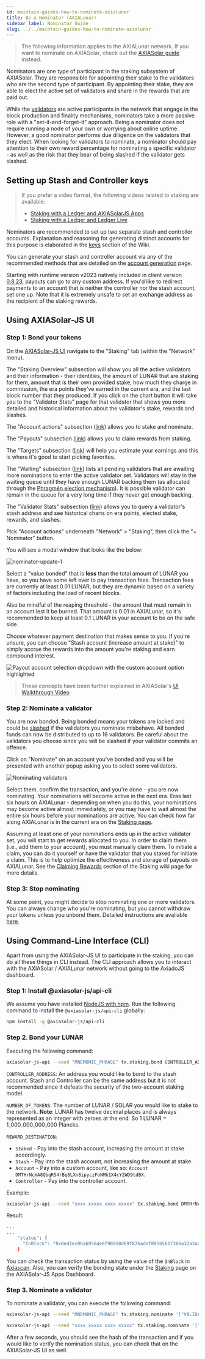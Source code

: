 ```yaml
---
id: maintain-guides-how-to-nominate-axialunar
title: Be a Nominator (AXIALunar)
sidebar_label: Nominator Guide
slug: ../../maintain-guides-how-to-nominate-axialunar
---
```


> The following information applies to the AXIALunar network. If you want to nominate on AXIASolar,
> check out the [AXIASolar guide](../maintain-guides-how-to-validate-axiasolar.md) instead.

Nominators are one type of participant in the staking subsystem of AXIASolar. They are responsible
for appointing their stake to the validators who are the second type of participant. By appointing
their stake, they are able to elect the active set of validators and share in the rewards that are
paid out.

While the [validators][] are active participants in the network that engage in the block production
and finality mechanisms, nominators take a more passive role with a "set-it-and-forget-it" approach.
Being a nominator does not require running a node of your own or worrying about online uptime.
However, a good nominator performs due diligence on the validators that they elect. When looking for
validators to nominate, a nominator should pay attention to their own reward percentage for
nominating a specific validator - as well as the risk that they bear of being slashed if the
validator gets slashed.

## Setting up Stash and Controller keys

> If you prefer a video format, the following videos related to staking are available:
>
> - [Staking with a Ledger and AXIASolarJS Apps](https://www.youtube.com/watch?v=VN4S8MofEW8)
> - [Staking with a Ledger and Ledger Live](https://www.youtube.com/watch?v=obZyGeHrm_M&list=PLOyWqupZ-WGuAuS00rK-pebTMAOxW41W8&index=43)

Nominators are recommended to set up two separate stash and controller accounts. Explanation and
reasoning for generating distinct accounts for this purpose is elaborated in the [keys][] section of
the Wiki.

You can generate your stash and controller account via any of the recommended methods that are
detailed on the [account generation][] page.

Starting with runtime version v2023 natively included in client version
[0.8.23](https://github.com/axia-tech/axiasolar/releases/tag/v0.8.23), payouts can go to any custom
address. If you'd like to redirect payments to an account that is neither the controller nor the
stash account, set one up. Note that it is extremely unsafe to set an exchange address as the
recipient of the staking rewards.

## Using AXIASolar-JS UI

### Step 1: Bond your tokens

On the [AXIASolar-JS UI](https://axiasolar.js.org/apps) navigate to the "Staking" tab (within the
"Network" menu).

The "Staking Overview" subsection will show you all the active validators and their information -
their identities, the amount of LUNAR that are staking for them, amount that is their own provided
stake, how much they charge in commission, the era points they've earned in the current era, and the
last block number that they produced. If you click on the chart button it will take you to the
"Validator Stats" page for that validator that shows you more detailed and historical information
about the validator's stake, rewards and slashes.

The "Account actions" subsection ([link](https://axiasolar.js.org/apps/#/staking/actions)) allows you
to stake and nominate.

The "Payouts" subsection ([link](https://axiasolar.js.org/apps/#/staking/payouts)) allows you to
claim rewards from staking.

The "Targets" subsection ([link](https://axiasolar.js.org/apps/#/staking/targets)) will help you
estimate your earnings and this is where it's good to start picking favorites.

The "Waiting" subsection ([link](https://axiasolar.js.org/apps/#/staking/waiting)) lists all pending
validators that are awaiting more nominations to enter the active validator set. Validators will
stay in the waiting queue until they have enough LUNAR backing them (as allocated through the
[Phragmén election mechanism](../../learn/learn-phragmen.md)). It is possible validator can remain in the queue
for a very long time if they never get enough backing.

The "Validator Stats" subsection ([link](https://axiasolar.js.org/apps/#/staking/query)) allows you
to query a validator's stash address and see historical charts on era points, elected stake,
rewards, and slashes.

Pick "Account actions" underneath "Network" > "Staking", then click the "+ Nominator" button.

You will see a modal window that looks like the below:

![nominator-update-1](../../assets/axialunar/axialunar_nominator_popup.png)

Select a "value bonded" that is **less** than the total amount of LUNAR you have, so you have some
left over to pay transaction fees. Transaction fees are currently at least 0.01 LUNAR, but they are
dynamic based on a variety of factors including the load of recent blocks.

Also be mindful of the reaping threshold - the amount that must remain in an account lest it be
burned. That amount is 0.01 in AXIALunar, so it's recommended to keep at least 0.1 LUNAR in your account
to be on the safe side.

Choose whatever payment destination that makes sense to you. If you're unsure, you can choose "Stash
account (increase amount at stake)" to simply accrue the rewards into the amount you're staking and
earn compound interest.

![Payout account selection dropdown with the custom account option highlighted](../../assets/payout/01.png)

> These concepts have been further explained in AXIASolar's
> [UI Walkthrough Video](https://www.youtube.com/watch?v=mNStMPZjiHM&list=PLOyWqupZ-WGuAuS00rK-pebTMAOxW41W8)

### Step 2: Nominate a validator

You are now bonded. Being bonded means your tokens are locked and could be
[slashed](../../learn/learn-staking.md#slashing) if the validators you nominate misbehave. All bonded funds can
now be distributed to up to 16 validators. Be careful about the validators you choose since you will
be slashed if your validator commits an offence.

Click on "Nominate" on an account you've bonded and you will be presented with another popup asking
you to select some validators.

![Nominating validators](../../assets/axialunar/axialunar_nominator_selection.png)

Select them, confirm the transaction, and you're done - you are now nominating. Your nominations
will become active in the next era. Eras last six hours on AXIALunar - depending on when you do this,
your nominations may become active almost immediately, or you may have to wait almost the entire six
hours before your nominations are active. You can check how far along AXIALunar is in the current era
on the [Staking page](https://axiasolar.js.org/apps/#/staking).

Assuming at least one of your nominations ends up in the active validator set, you will start to get
rewards allocated to you. In order to claim them (i.e., add them to your account), you must manually
claim them. To initiate a claim, you can do it yourself or have the validator that you staked for
initiate a claim. This is to help optimize the effectiveness and storage of payouts on AXIALunar. See
the [Claiming Rewards](../../learn/learn-staking.md#claiming-rewards) section of the Staking wiki page for more
details.

### Step 3: Stop nominating

At some point, you might decide to stop nominating one or more validators. You can always change who
you're nominating, but you cannot withdraw your tokens unless you unbond them. Detailed instructions
are available [here](../maintain-guides-how-to-unbond.md).

## Using Command-Line Interface (CLI)

Apart from using the AXIASolar-JS UI to participate in the staking, you can do all these things in
CLI instead. The CLI approach allows you to interact with the AXIASolar / AXIALunar network without
going to the AxiadoJS dashboard.

### Step 1: Install @axiasolar-js/api-cli

We assume you have installed [NodeJS with npm](https://nodejs.org). Run the following command to
install the `@axiasolar-js/api-cli` globally:

```bash
npm install -g @axiasolar-js/api-cli
```

### Step 2. Bond your LUNAR

Executing the following command:

```bash
axiasolar-js-api --seed "MNEMONIC_PHRASE" tx.staking.bond CONTROLLER_ADDRESS NUMBER_OF_TOKENS REWARD_DESTINATION --ws WEBSOCKET_ENDPOINT
```

`CONTROLLER_ADDRESS`: An address you would like to bond to the stash account. Stash and Controller
can be the same address but it is not recommended since it defeats the security of the two-account
staking model.

`NUMBER_OF_TOKENS`: The number of LUNAR / SOLAR you would like to stake to the network. **Note**: LUNAR
has twelve decimal places and is always represented as an integer with zeroes at the end. So 1 LUNAR =
1_000_000_000_000 Plancks.

`REWARD_DESTINATION`:

- `Staked` - Pay into the stash account, increasing the amount at stake accordingly.
- `Stash` - Pay into the stash account, not increasing the amount at stake.
- `Account` - Pay into a custom account, like so:
  `Account DMTHrNcmA8QbqRS4rBq8LXn8ipyczFoNMb1X4cY2WD9tdBX`.
- `Controller` - Pay into the controller account.

Example:

```bash
axiasolar-js-api --seed "xxxx xxxxx xxxx xxxxx" tx.staking.bond DMTHrNcmA8QbqRS4rBq8LXn8ipyczFoNMb1X4cY2WD9tdBX 1000000000000 Staked --ws wss://axialunar-rpc.axiasolar.io/
```

Result:

```bash
...
...
    "status": {
      "InBlock": "0x0ed1ec0ba69564e8f98958d69f826adef895b5617366a32a3aa384290e98514e"
    }
```

You can check the transaction status by using the value of the `InBlock` in
[Axiascan](https://axiascan.io/pre/axialunar). Also, you can verify the bonding state under the
[Staking](https://axiasolar.js.org/apps/#/staking/actions) page on the AXIASolar-JS Apps Dashboard.

### Step 3. Nominate a validator

To nominate a validator, you can execute the following command:

```bash
axiasolar-js-api --seed "MNEMONIC_PHRASE" tx.staking.nominate '["VALIDATOR_ADDRESS"]' --ws WS_ENDPOINT
```

```bash
axiasolar-js-api --seed "xxxx xxxxx xxxx xxxxx" tx.staking.nominate '["CmD9vaMYoiKe7HiFnfkftwvhKbxN9bhyjcDrfFRGbifJEG8","E457XaKbj2yTB2URy8N4UuzmyuFRkcdxYs67UvSgVr7HyFb"]' --ws wss://axialunar-rpc.axiasolar.io/
```

After a few seconds, you should see the hash of the transaction and if you would like to verify the
nomination status, you can check that on the AXIASolar-JS UI as well.

[validators]: maintain-guides-how-to-validate-axialunar.md
[keys]: ../../learn/learn-keys.md###"controller"-and-"stash"-keys
[account generation]: ../../learn/learn-account-generation.md
